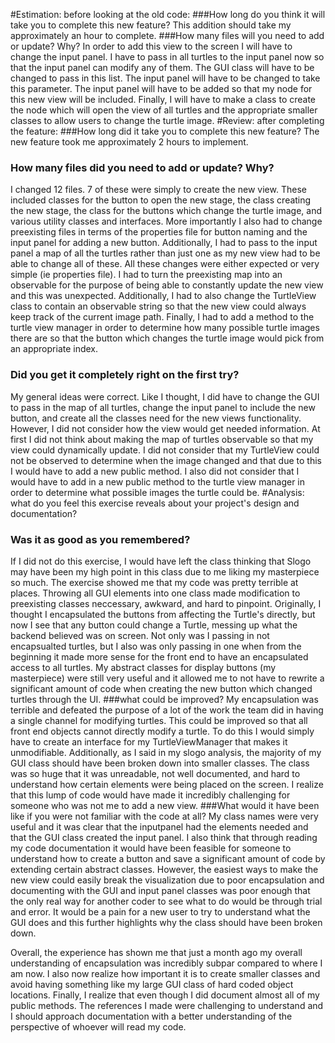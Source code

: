 #Estimation: before looking at the old code:
###How long do you think it will take you to complete this new feature?
This addition should take my approximately an hour to complete. 
###How many files will you need to add or update? Why?
In order to add this view to the screen I will have to change the input panel. I have to pass in all turtles to the input panel now so that the input panel can modify any of them. The GUI class will have to be changed to pass in this list. The input panel will have to be changed to take this parameter. The input panel will have to be added so that my node for this new view will be included. Finally, I will have to make a class to create the node which will open the view of all turtles and the appropriate smaller classes to allow users to change the turtle image.
#Review: after completing the feature:
###How long did it take you to complete this new feature?
The new feature took me approximately 2 hours to implement. 
### How many files did you need to add or update? Why?
I changed 12 files. 7 of these were simply to create the new view. These included classes for the button to open the new stage, the class creating the new stage, the class for the buttons which change the turtle image, and various utility classes and interfaces. More importantly I also had to change preexisting files in terms of the properties file for button naming and the input panel for adding a new button. Additionally, I had to pass to the input panel a map of all the turtles rather than just one as my new view had to be able to change all of these. All these changes were either expected or very simple (ie properties file). I had to turn the preexisting map into an observable for the purpose of being able to constantly update the new view and this was unexpected. Additionally, I had to also change the TurtleView class to contain an observable string so that the new view could always keep track of the current image path. Finally, I had to add a method to the turtle view manager in order to determine how many possible turtle images there are so that the button which changes the turtle image would pick from an appropriate index.
### Did you get it completely right on the first try? 
My general ideas were correct. Like I thought, I did have to change the GUI to pass in the map of all turtles, change the input panel to include the new button, and create all the classes need for the new views functionality. 
However, I did not consider how the view would get needed information.  At first I did not think about making the map of turtles observable so that my view could dynamically update. I did not consider that my TurtleView could not be observed to determine when the image changed and that due to this I would have to  add a new public method. I also did not consider that I would have to add in a new public method to the turtle view manager in order to determine what possible images the turtle could be. 
#Analysis: what do you feel this exercise reveals about your project's design and documentation?
### Was it as good as you remembered?
If I did not do this exercise, I would have left the class thinking that Slogo may have been my high point in this class due to me liking my masterpiece so much. The exercise showed me that my code was pretty terrible at places. Throwing all GUI elements into one class made modification to preexisting classes neccessary, awkward, and hard to pinpoint. Originally, I thought I encapsulated the buttons from affecting the Turtle's directly, but now I see that any button could change a Turtle, messing up what the backend believed was on screen. Not only was I passing in not encapsualted turtles, but I also was only passing in one when from the beginning it made more sense for the front end to have an encapsulated access to all turtles. My abstract classes for display buttons (my masterpiece) were still very useful and it allowed me to not have to rewrite a significant amount of code when creating the new button which changed turtles through the UI. 
###what could be improved?
My encapsulation was terrible and defeated the purpose of a lot of the work the team did in having a single channel for modifying turtles. This could be improved so that all front end objects cannot directly modify a turtle. To do this I would simply have to create an interface for my TurtleViewManager that makes it unmodifiable. Additionally, as I said in my slogo analysis, the majority of my GUI class should have been broken down into smaller classes. The class was so huge that it was unreadable, not well documented, and hard to understand how certain elements were being placed on the screen. I realize that this lump of code  would have made it incredibly challenging for someone who was not me to add a new view. 
###What would it have been like if you were not familiar with the code at all?
My class names were very useful and it was clear that the inputpanel had the elements needed and that the GUI class created the input panel. I also think that through reading my code documentation it would have been feasible for someone to understand how to create a button and save a significant amount of code by extending certain abstract classes. However, the easiest ways to make the new view could easily break the visualization due to poor encapsulation and documenting with the GUI and input panel classes was poor enough that the only real way for another coder to see what to do would be through trial and error. It would be a pain for a new user to try to understand what the GUI does and this further highlights why the class should have been broken down. 

Overall, the experience has shown me that just a month ago my overall understanding of encapsulation was incredibly subpar compared to where I am now. I also now realize how important it is to create smaller classes and avoid having something like my large GUI class of hard coded object locations. Finally, I realize that even though I did document almost all of my public methods. The references I made were challenging to understand and I should approach documentation with a better understanding of the perspective of whoever will read my code. 

